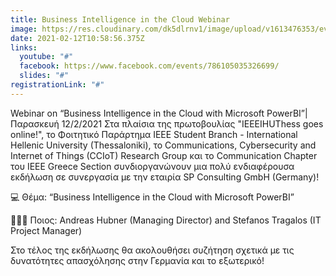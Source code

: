 ```yaml
---
title: Business Intelligence in the Cloud Webinar
image: https://res.cloudinary.com/dk5dlrnv1/image/upload/v1613476353/events/bi-business-intelligence-ts-100646689-large_tgyi2z_bdevrp.jpg
date: 2021-02-12T10:58:56.375Z
links:
  youtube: "#"
  facebook: https://www.facebook.com/events/786105035326699/
  slides: "#"
registrationLink: "#"
---
```

Webinar on “Business Intelligence in the Cloud with Microsoft PowerBI”| Παρασκευή 12/2/2021
Στα πλαίσια της πρωτοβουλίας "IEEEIHUThess goes online!", το Φοιτητικό Παράρτημα IEEE Student Branch - International Hellenic University (Thessaloniki), το Communications, Cybersecurity and Internet of Things (CCIoT) Research Group και το Communication Chapter του IEEE Greece Section συνδιοργανώνουν μια πολύ ενδιαφέρουσα εκδήλωση σε συνεργασία με την εταιρία SP Consulting GmbH (Germany)!

💻 Θέμα: “Business Intelligence in the Cloud with Microsoft PowerBI”

💁🏻‍♂‍ Ποιος: Andreas Hubner (Managing Director) and Stefanos Tragalos (IT Project Manager)

Στο τέλος της εκδήλωσης θα ακολουθήσει συζήτηση σχετικά με τις δυνατότητες απασχόλησης στην Γερμανία και το εξωτερικό!

